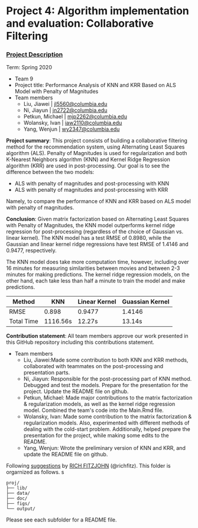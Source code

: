 # Project 4: Algorithm implementation and evaluation: Collaborative Filtering

### [Project Description](doc/project4_desc.md)

Term: Spring 2020

+ Team 9
+ Project title: Performance Analysis of KNN and KRR Based on ALS Model with Penalty of Magnitudes
+ Team members
	+ Liu, Jiawei | jl5560@columbia.edu
	+ Ni, Jiayun | jn2722@columbia.edu
	+ Petkun, Michael | mjp2262@columbia.edu
	+ Wolansky, Ivan | iaw2110@columbia.edu
	+ Yang, Wenjun | wy2347@columbia.edu

**Project summary**:  This project consists of building a collaborative filtering method for the recommendation system, using Alternating Least Squares algorithm (ALS). Penalty of Magnitudes is used for regularization and both K-Nearest Neighbors algorithm (KNN) and Kernel Ridge Regression algorithm (KRR) are used in post-processing.
Our goal is to see the difference between the two models:
+ ALS with penalty of magnitudes and post-processing with KNN
+ ALS with penalty of magnitudes and post-processing with KRR

Namely, to compare the performance of KNN and KRR based on ALS model with penalty of magnitudes.

**Conclusion**: Given matrix factorization based on Alternating Least Squares with Penalty of Magnitudes, the KNN model outperforms kernel ridge regression for post-processing (regardless of the choice of Gaussian vs. linear kernel). The KNN model has a test RMSE of 0.8980, while the Gaussian and linear kernel ridge regressions have test RMSE of 1.4146 and 0.9477, respectively.

The KNN model does take more computation time, however, including over 16 minutes for measuring similarities between movies and between 2-3 minutes for making predictions. The kernel ridge regression models, on the other hand, each take less than half a minute to train the model and make predictions.

Method | KNN | Linear Kernel | Guassian Kernel 
--- | --- | --- | --- 
RMSE | 0.898 | 0.9477 | 1.4146 
Total Time | 1116.56s | 12.27s | 13.14s


**Contribution statement**: All team members approve our work presented in this GitHub repository including this contributions statement.
+ Team members
	+ Liu, Jiawei:Made some contribution to both KNN and KRR methods, collaborated with teammates on the post-processing and presentation parts. 
	+ Ni, Jiayun: Responsible for the post-processing part of KNN method. Debugged and test the models. Prepare for the presentation for the project. Update the README file on github.
	+ Petkun, Michael: Made major contributions to the matrix factorization & regularization models, as well as the kernel ridge regression model. Combined the team's code into the Main.Rmd file.
	+ Wolansky, Ivan: Made some contribution to the matrix factorization & regularization models. Also, experimented with different methods of dealing with the cold-start problem. Additionally, helped prepare the presentation for the project, while making some edits to the README.
	+ Yang, Wenjun: Wrote the preliminary version of KNN and KRR, and update the README file on github.

Following [suggestions](http://nicercode.github.io/blog/2013-04-05-projects/) by [RICH FITZJOHN](http://nicercode.github.io/about/#Team) (@richfitz). This folder is orgarnized as follows.
s
```
proj/
├── lib/
├── data/
├── doc/
├── figs/
└── output/
```

Please see each subfolder for a README file.

